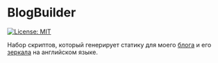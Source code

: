 # BlogBuilder

[![License: MIT](https://img.shields.io/badge/License-MIT-yellow.svg)](https://opensource.org/licenses/MIT)

Набор скриптов, который генерирует статику для моего [блога](https://kostyanetsky.ru) и его [зеркала](https://kostyanetsky.me) на английском языке.